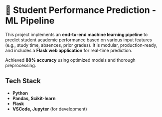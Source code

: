 # 🧠 Student Performance Prediction - ML Pipeline

This project implements an **end-to-end machine learning pipeline** to predict student academic performance based on various input features (e.g., study time, absences, prior grades). It is modular, production-ready, and includes a **Flask web application** for real-time prediction.

Achieved **88% accuracy** using optimized models and thorough preprocessing.

## Tech Stack

- **Python**
- **Pandas, Scikit-learn**
- **Flask** 
- **VSCode, Jupyter** (for development)

